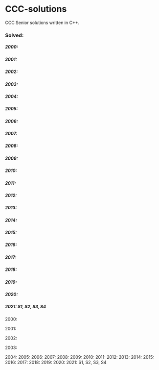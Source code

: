# CCC-solutions
CCC Senior solutions written in C++. 

### Solved: 

##### 2000: 
##### 2001: 
##### 2002: 
##### 2003:  
##### 2004: 
##### 2005: 
##### 2006: 
##### 2007: 
##### 2008: 
##### 2009: 
##### 2010: 
##### 2011: 
##### 2012: 
##### 2013: 
##### 2014: 
##### 2015: 
##### 2016: 
##### 2017: 
##### 2018: 
##### 2019: 
##### 2020: 
##### 2021: S1, S2, S3, S4

2000: 

2001: 

2002: 

2003:  

2004: 
2005: 
2006: 
2007: 
2008: 
2009: 
2010: 
2011: 
2012: 
2013: 
2014: 
2015: 
2016: 
2017: 
2018: 
2019: 
2020: 
2021: S1, S2, S3, S4

